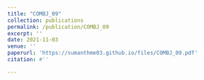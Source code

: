 ```yaml
---
title: "COMBJ_09"
collection: publications
permalink: /publication/COMBJ_09
excerpt: ''
date: 2021-11-03
venue: ''
paperurl: 'https://sumanthme03.github.io/files/COMBJ_09.pdf'
citation: #''

---
```


[Download paper here]: (https://sumanthme03.github.io/files/COMBJ_09.pdf)






